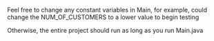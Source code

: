 Feel free to change any constant variables in Main, for example, could change the NUM_OF_CUSTOMERS to a lower value to begin testing

Otherwise, the entire project should run as long as you run Main.java
